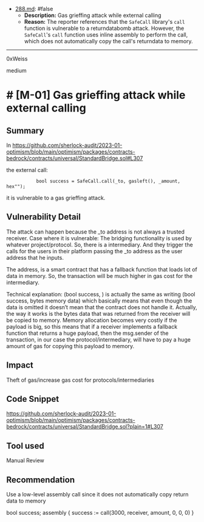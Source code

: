 
- [288.md](0-system-findings/1-processed/0-false/288.md): #false
  - **Description:** Gas grieffing attack while external calling
  - **Reason:** The reporter references that the `SafeCall` library's `call` function is vulnerable to a returndatabomb attack. However, the `SafeCall`'s `call` function uses inline assembly to perform the call, which does not automatically copy the call's returndata to memory.

---

0xWeiss

medium

# # [M-01] Gas grieffing attack while external calling

## Summary

In
https://github.com/sherlock-audit/2023-01-optimism/blob/main/optimism/packages/contracts-bedrock/contracts/universal/StandardBridge.sol#L307

the external call:

               bool success = SafeCall.call(_to, gasleft(), _amount, hex"");

it is vulnerable to a gas grieffing attack.

## Vulnerability Detail
 The attack can happen because the \_to address is not always a trusted receiver. Case where it is vulnerable:
The bridging functionality is used by whatever project/protocol. So, there is a intermediary. And they trigger the calls for the users in their platform passing the \_to address as the user address that he inputs.

The address, is a smart contract that has a fallback function that loads lot of data in memory. So, the transaction will be much higher in gas cost for the intermediary.

Technical explanation:
(bool success, ) is actually the same as writing (bool success, bytes memory data) which basically means that even though the data is omitted it doesn’t mean that the contract does not handle it. Actually, the way it works is the bytes data that was returned from the receiver will be copied to memory. Memory allocation becomes very costly if the payload is big, so this means that if a receiver implements a fallback function that returns a huge payload, then the msg.sender of the transaction, in our case the protocol/intermediary, will have to pay a huge amount of gas for copying this payload to memory.

## Impact

Theft of gas/increase gas cost for protocols/intermediaries

## Code Snippet
https://github.com/sherlock-audit/2023-01-optimism/blob/main/optimism/packages/contracts-bedrock/contracts/universal/StandardBridge.sol?plain=1#L307

## Tool used 
Manual Review

## Recommendation

Use a low-level assembly call since it does not automatically copy return data to memory

bool success;
assembly {
success := call(3000, receiver, amount, 0, 0, 0)
}
